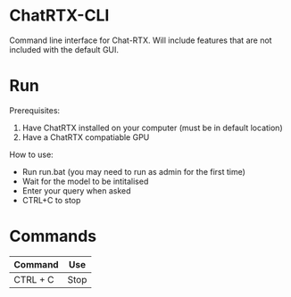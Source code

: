 # ChatRTX-CLI
 
Command line interface for Chat-RTX. Will include features that are not included with the default GUI.

# Run

Prerequisites:
1. Have ChatRTX installed on your computer (must be in default location)
2. Have a ChatRTX compatiable GPU

How to use:
- Run run.bat (you may need to run as admin for the first time)
- Wait for the model to be intitalised
- Enter your query when asked
- CTRL+C to stop

# Commands

| Command | Use |
| ------- | --- |
| CTRL + C | Stop |
